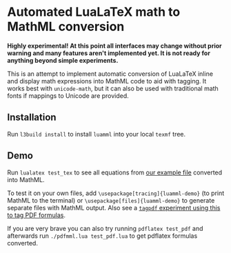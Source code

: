 # Automated LuaLaTeX math to MathML conversion
**Highly experimental! At this point all interfaces may change without prior warning and many features aren't implemented yet. It is not ready for anything beyond simple experiments.**

This is an attempt to implement automatic conversion of LuaLaTeX inline and display math expressions into MathML code to aid with tagging.
It works best with `unicode-math`, but it can also be used with traditional math fonts if mappings to Unicode are provided.

## Installation
Run `l3build install` to install `luamml` into your local `texmf` tree.

## Demo
Run `lualatex test_tex` to see all equations from [our example file](./test_tex.tex) converted into MathML. 

To test it on your own files, add `\usepackage[tracing]{luamml-demo}` (to print MathML to the terminal) or `\usepackage[files]{luamml-demo}` to generate separate files with MathML output.
Also see a [`tagpdf` experiment using this to tag PDF formulas](https://github.com/u-fischer/tagpdf/blob/develop/experiments/exp-mathml-lua.tex).

If you are very brave you can also try running `pdflatex test_pdf` and afterwards run `./pdfmml.lua test_pdf.lua` to get pdflatex formulas converted.
